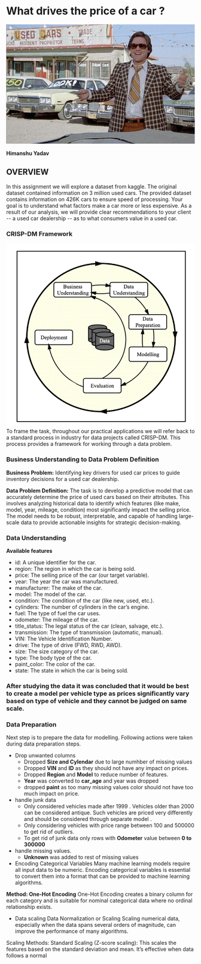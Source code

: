 # What drives the price of a car ?
![CARS](images/kurt.jpeg)

**Himanshu Yadav**


## **OVERVIEW**

In this assignment we will explore a dataset from kaggle. The original dataset contained information on 3 million used cars. The provided dataset contains information on 426K cars to ensure speed of processing.  Your goal is to understand what factors make a car more or less expensive.  As a result of our analysis, we will provide clear recommendations to your client -- a used car dealership -- as to what consumers value in a used car.

### CRISP-DM Framework

![CRISP](images/crisp.png)
To frame the task, throughout our practical applications we will refer back to a standard process in industry for data projects called CRISP-DM. This process provides a framework for working through a data problem.

### Business Understanding to Data Problem Definition
**Business Problem:** Identifying key drivers for used car prices to guide inventory decisions for a used car dealership.

**Data Problem Definition:** The task is to develop a predictive model that can accurately determine the price of used cars based on their attributes. This involves analyzing historical data to identify which features (like make, model, year, mileage, condition) most significantly impact the selling price. The model needs to be robust, interpretable, and capable of handling large-scale data to provide actionable insights for strategic decision-making.

### Data Understanding

**Available features**
- id: A unique identifier for the car.
- region: The region in which the car is being sold.
- price: The selling price of the car (our target variable).
- year: The year the car was manufactured.
- manufacturer: The make of the car.
- model: The model of the car.
- condition: The condition of the car (like new, used, etc.).
- cylinders: The number of cylinders in the car’s engine.
- fuel: The type of fuel the car uses.
- odometer: The mileage of the car.
- title_status: The legal status of the car (clean, salvage, etc.).
- transmission: The type of transmission (automatic, manual).
- VIN: The Vehicle Identification Number.
- drive: The type of drive (FWD, RWD, AWD).
- size: The size category of the car.
- type: The body type of the car.
- paint_color: The color of the car.
- state: The state in which the car is being sold.

### **After studying the data it was concluded that it would be best to create a model per vehicle type as prices significantly vary based on type of vehicle and they cannot be judged on same scale.**

 ### Data Preparation
 Next step is to prepare the data for modelling. Following actions were taken during data preparation steps.  
- Drop unwanted columns
   - Dropped **Size and Cylendar** due to large numhber of missing values
   - Dropped **VIN** and **ID** as they should not have any impact on prices.
   - Dropped **Region** and **Model** to reduce number of features.
   - **Year** was converted to **car_age** and year was dropped
   - dropped **paint** as too many missing values color should not have too much impact on price. 
- handle junk data
  - Only considered vehicles made after 1999 . Vehicles older than 2000 can be considered antique. Such vehicles are priced very differently and should be considered through separate model .
  - Only considering vehicles with price range between 100 and 500000 to get rid of outliers.
  - To get rid of junk data only rows with **Odometer** value between **0 to 300000**
- handle missing values.
   - **Unknown** was added to rest of missing values
- Encoding Categorical Variables
  Many machine learning models require all input data to be numeric. Encoding categorical variables is essential to convert them into a format that can be provided to machine learning algorithms.

**Method: One-Hot Encoding**
One-Hot Encoding creates a binary column for each category and is suitable for nominal categorical data where no ordinal relationship exists.
- Data scaling
  Data Normalization or Scaling
Scaling numerical data, especially when the data spans several orders of magnitude, can improve the performance of many algorithms.

Scaling Methods:
Standard Scaling (Z-score scaling): This scales the features based on the standard deviation and mean. It’s effective when data follows a normal 
 
